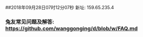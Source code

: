 ##2018年09月28日07时12分07秒 新址: 159.65.235.4
### 兔友常见问题及解答: https://github.com/wanggonging/d/blob/w/FAQ.md

